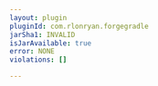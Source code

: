 ```yaml
---
layout: plugin
pluginId: com.rlonryan.forgegradle
jarSha1: INVALID
isJarAvailable: true
error: NONE
violations: []

---
```


